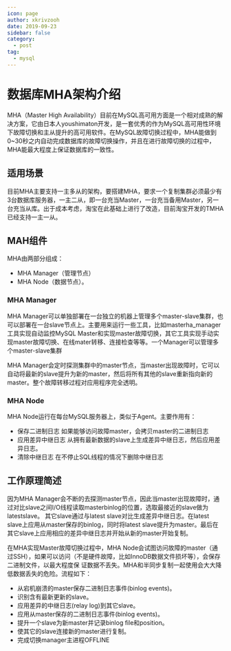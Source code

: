 ```yaml
---
icon: page
author: xkrivzooh
date: 2019-09-23
sidebar: false
category:
  - post
tag:
  - mysql
---
```


# 数据库MHA架构介绍

MHA（Master High Availability）目前在MySQL高可用方面是一个相对成熟的解决方案，它由日本人youshimaton开发，是一套优秀的作为MySQL高可用性环境下故障切换和主从提升的高可用软件。在MySQL故障切换过程中，MHA能做到0~30秒之内自动完成数据库的故障切换操作，并且在进行故障切换的过程中，MHA能最大程度上保证数据库的一致性。



## 适用场景

目前MHA主要支持一主多从的架构，要搭建MHA，要求一个复制集群必须最少有3台数据库服务器，一主二从，即一台充当Master，一台充当备用Master，另一台充当从库。出于成本考虑，淘宝在此基础上进行了改造，目前淘宝开发的TMHA已经支持一主一从。

## MAH组件

MHA由两部分组成：

- MHA Manager（管理节点）
- MHA Node（数据节点）。

### MHA Manager

MHA Manager可以单独部署在一台独立的机器上管理多个master-slave集群，也可以部署在一台slave节点上。主要用来运行一些工具，比如masterha_manager工具实现自动监控MySQL Master和实现master故障切换，其它工具实现手动实现master故障切换、在线mater转移、连接检查等等。一个Manager可以管理多 个master-slave集群

MHA Manager会定时探测集群中的master节点，当master出现故障时，它可以自动将最新的slave提升为新的master，然后将所有其他的slave重新指向新的master。整个故障转移过程对应用程序完全透明。

### MHA Node

MHA Node运行在每台MySQL服务器上，类似于Agent。主要作用有：

- 保存二进制日志
  如果能够访问故障master，会拷贝master的二进制日志
- 应用差异中继日志
  从拥有最新数据的slave上生成差异中继日志，然后应用差异日志。
- 清除中继日志
  在不停止SQL线程的情况下删除中继日志



## 工作原理简述

因为MHA Manager会不断的去探测master节点，因此当master出现故障时，通过对比slave之间I/O线程读取masterbinlog的位置，选取最接近的slave做为latestslave。 其它slave通过与latest slave对比生成差异中继日志。在latest slave上应用从master保存的binlog，同时将latest slave提升为master。最后在其它slave上应用相应的差异中继日志并开始从新的master开始复制。

在MHA实现Master故障切换过程中，MHA Node会试图访问故障的master（通过SSH），如果可以访问（不是硬件故障，比如InnoDB数据文件损坏等），会保存二进制文件，以最大程度保 证数据不丢失。MHA和半同步复制一起使用会大大降低数据丢失的危险。流程如下：

- 从宕机崩溃的master保存二进制日志事件(binlog events)。
- 识别含有最新更新的slave。
- 应用差异的中继日志(relay log)到其它slave。
- 应用从master保存的二进制日志事件(binlog events)。
- 提升一个slave为新master并记录binlog file和position。
- 使其它的slave连接新的master进行复制。
- 完成切换manager主进程OFFLINE
